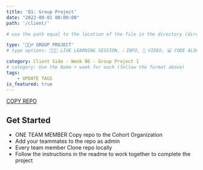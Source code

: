 ```yaml
---
title: 'Q1: Group Project'
date: "2022-09-01 08:00:00"
path: '/client/'

# use the path equal to the location of the file in the directory (directory structure)

type: '👷🏼‍♂️ GROUP PROJECT'
# type options: 👩🏽‍🏫 LIVE LEARNING SESSION, ℹ️ INFO, 🎥 VIDEO, 💻 CODE ALONG, 🥼LAB, ↩️ REVIEW/NOTES, 👥 GROUP LEARNING, 👷🏼‍♂️ GROUP PROJECT, 🧠 ASSESSMENT, 📝 ASSIGNMENT

category: Client Side - Week 06 - Group Project 1
# category: Use the Name + week for each (follow the format above)
tags: 
    - UPDATE TAGS
is_featured: true
---
```


<a class="rn-button btn-purple" href="https://githubtools.reppedintech.com/u/drteresavasquez/gitsub-professors" target="_blank">COPY REPO</a>

## Get Started
- ONE TEAM MEMBER Copy repo to the Cohort Organization
- Add your teammates to the repo as admin
- Every team member Clone repo locally
- Follow the instructions in the readme to work together to complete the project
